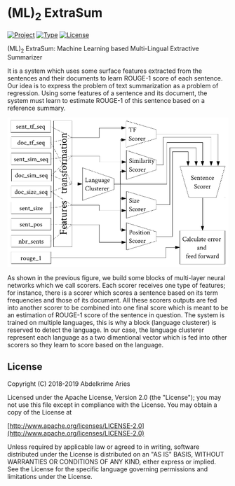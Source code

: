 # (ML)<sub>2</sub> ExtraSum

[![Project](https://img.shields.io/badge/Project-ML2ExtraSum-0BDA51.svg?style=plastic)](https://github.com/kariminf/ML2ExtraSum)
[![Type](https://img.shields.io/badge/Type-Research-0BDA51.svg?style=plastic)](https://github.com/kariminf/ML2ExtraSum)
[![License](https://img.shields.io/badge/License-Apache_2-0BDA51.svg?style=plastic)](http://www.apache.org/licenses/LICENSE-2.0)


(ML)<sub>2</sub> ExtraSum: Machine Learning based Multi-Lingual Extractive Summarizer

It is a system which uses some surface features extracted from the sentences and their documents to learn ROUGE-1 score of each sentence.
Our idea is to express the problem of text summarization as a problem of regression.
Using some features of a sentence and its document, the system must learn to estimate ROUGE-1 of this sentence based on a reference summary.

![general architecture](assets/archi.png)

As shown in the previous figure, we build some blocks of multi-layer neural networks which we call scorers.
Each scorer receives one type of features; for instance, there is a scorer which scores a sentence based on its term frequencies and those of its document.
All these scorers outputs are fed into another scorer to be combined into one final score which is meant to be an estimation of ROUGE-1 score of the sentence in question.
The system is trained on multiple languages, this is why a block (language clusterer) is reserved to detect the language.
In our case, the language clusterer represent each language as a two dimentional vector which is fed into other scorers so they learn to score based on the language. 

## License
Copyright (C) 2018-2019 Abdelkrime Aries

Licensed under the Apache License, Version 2.0 (the "License");
you may not use this file except in compliance with the License.
You may obtain a copy of the License at

[http://www.apache.org/licenses/LICENSE-2.0](http://www.apache.org/licenses/LICENSE-2.0)

Unless required by applicable law or agreed to in writing, software
distributed under the License is distributed on an "AS IS" BASIS,
WITHOUT WARRANTIES OR CONDITIONS OF ANY KIND, either express or implied.
See the License for the specific language governing permissions and
limitations under the License.
